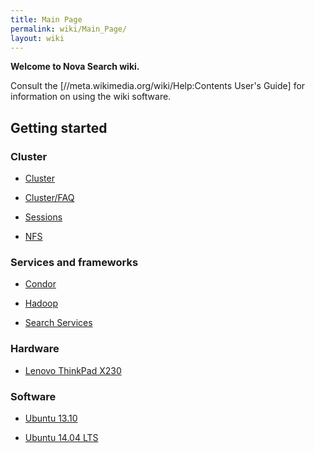 ```yaml
---
title: Main Page
permalink: wiki/Main_Page/
layout: wiki
---
```


**Welcome to Nova Search wiki.**

Consult the \[//meta.wikimedia.org/wiki/Help:Contents User's Guide\] for
information on using the wiki software.

Getting started
---------------

### Cluster

-   [Cluster](/wiki/Cluster "wikilink")

<!-- -->

-   [Cluster/FAQ](/wiki/Cluster/FAQ "wikilink")

<!-- -->

-   [Sessions](/wiki/Sessions "wikilink")

<!-- -->

-   [NFS](/wiki/NFS "wikilink")

### Services and frameworks

-   [Condor](/wiki/Condor "wikilink")

<!-- -->

-   [Hadoop](/wiki/Hadoop "wikilink")

<!-- -->

-   [Search Services](/wiki/Search_Services "wikilink")

### Hardware

-   [Lenovo ThinkPad X230](/wiki/Lenovo_ThinkPad_X230 "wikilink")

### Software

-   [Ubuntu 13.10](/wiki/Ubuntu_13.10 "wikilink")

<!-- -->

-   [Ubuntu 14.04 LTS](/wiki/Ubuntu_14.04_LTS "wikilink")
